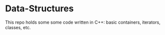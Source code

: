 # Data-Structures
This repo holds some some code written in C++:  basic containers, iterators, classes, etc.
